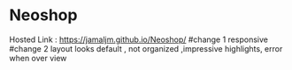 # Neoshop
 Hosted Link : https://jamaljm.github.io/Neoshop/
 #change 1 responsive
 #change 2 layout looks default , not organized ,impressive highlights, error when over view
